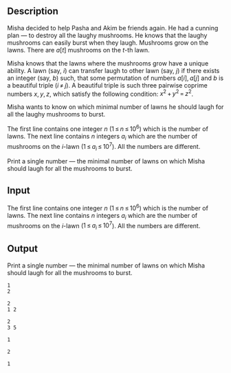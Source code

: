 ## Description

<div><p>Misha decided to help Pasha and Akim be friends again. He had a cunning plan — to destroy all the laughy mushrooms. He knows that the laughy mushrooms can easily burst when they laugh. Mushrooms grow on the lawns. There are <span class="tex-span"><i>a</i>[<i>t</i>]</span> mushrooms on the <span class="tex-span"><i>t</i></span>-th lawn.</p><p>Misha knows that the lawns where the mushrooms grow have a unique ability. A lawn (say, <span class="tex-span"><i>i</i></span>) can transfer laugh to other lawn (say, <span class="tex-span"><i>j</i></span>) if there exists an integer (say, <span class="tex-span"><i>b</i></span>) such, that some permutation of numbers <span class="tex-span"><i>a</i>[<i>i</i>], <i>a</i>[<i>j</i>]</span> and <span class="tex-span"><i>b</i></span> is a <span class="tex-font-style-it">beautiful triple</span> (<span class="tex-span"><i>i</i> ≠ <i>j</i></span>). A beautiful triple is such three pairwise coprime numbers <span class="tex-span"><i>x</i>, <i>y</i>, <i>z</i></span>, which satisfy the following condition: <span class="tex-span"><i>x</i><sup class="upper-index">2</sup> + <i>y</i><sup class="upper-index">2</sup> = <i>z</i><sup class="upper-index">2</sup></span>.</p><p>Misha wants to know on which minimal number of lawns he should laugh for all the laughy mushrooms to burst.</p></div><div class="input-specification"><p>The first line contains one integer <span class="tex-span"><i>n</i></span> (<span class="tex-span">1 ≤ <i>n</i> ≤ 10<sup class="upper-index">6</sup></span>) which is the number of lawns. The next line contains <span class="tex-span"><i>n</i></span> integers <span class="tex-span"><i>a</i><sub class="lower-index"><i>i</i></sub></span> which are the number of mushrooms on the <span class="tex-span"><i>i</i></span>-lawn (<span class="tex-span">1 ≤ <i>a</i><sub class="lower-index"><i>i</i></sub> ≤ 10<sup class="upper-index">7</sup></span>). All the numbers are different.</p></div><div class="output-specification"><p>Print a single number — the minimal number of lawns on which Misha should laugh for all the mushrooms to burst.</p></div>

## Input

<p>The first line contains one integer <span class="tex-span"><i>n</i></span> (<span class="tex-span">1 ≤ <i>n</i> ≤ 10<sup class="upper-index">6</sup></span>) which is the number of lawns. The next line contains <span class="tex-span"><i>n</i></span> integers <span class="tex-span"><i>a</i><sub class="lower-index"><i>i</i></sub></span> which are the number of mushrooms on the <span class="tex-span"><i>i</i></span>-lawn (<span class="tex-span">1 ≤ <i>a</i><sub class="lower-index"><i>i</i></sub> ≤ 10<sup class="upper-index">7</sup></span>). All the numbers are different.</p>

## Output

<p>Print a single number — the minimal number of lawns on which Misha should laugh for all the mushrooms to burst.</p>





```input1
1
2

```




```input2
2
1 2

```




```input3
2
3 5

```




```output1
1

```




```output2
2

```




```output3
1

```


